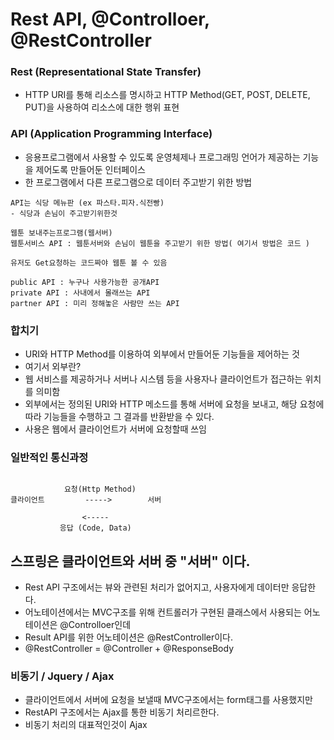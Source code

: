 # Rest API, @Controlloer, @RestController

### Rest (Representational State Transfer)
- HTTP URI를 통해 리소스를 명시하고 HTTP Method(GET, POST, DELETE, PUT)을 사용하여 리소스에 대한 행위 표현

### API (Application Programming Interface)
- 응용프로그램에서 사용할 수 있도록 운영체제나 프로그래밍 언어가 제공하는 기능을 제어도록 만들어둔 인터페이스
- 한 프로그램에서 다른 프로그램으로 데이터 주고받기 위한 방법
```
API는 식당 메뉴판 (ex 파스타.피자.식전빵)
- 식당과 손님이 주고받기위한것

웹툰 보내주는프로그램(웹서버)
웹툰서비스 API : 웹툰서버와 손님이 웹툰을 주고받기 위한 방법( 여기서 방법은 코드 )

유저도 Get요청하는 코드짜야 웹툰 볼 수 있음

public API : 누구나 사용가능한 공개API
private API : 사내에서 몰래쓰는 API
partner API : 미리 정해놓은 사람만 쓰는 API
```


### 합치기
- URI와 HTTP Method를 이용하여 외부에서 만들어둔 기능들을 제어하는 것
- 여기서 외부란?
- 웹 서비스를 제공하거나 서버나 시스템 등을 사용자나 클라이언트가 접근하는 위치를 의미함
- 외부에서는 정의된 URI와 HTTP 메소드를 통해 서버에 요청을 보내고, 해당 요청에 따라 기능들을 수행하고 그 결과를 반환받을 수 있다.
- 사용은 웹에서 클라이언트가 서버에 요청할때 쓰임

### 일반적인 통신과정
```
            
            요청(Http Method)
클라이언트         ----->        서버

                <-----
           응답 (Code, Data)
```


## 스프링은 클라이언트와 서버 중 "서버" 이다.
- Rest API 구조에서는 뷰와 관련된 처리가 없어지고, 사용자에게 데이터만 응답한다.
- 어노테이션에서는 MVC구조를 위해 컨트롤러가 구현된 클래스에서 사용되는 어노테이션은 @Controlloer인데
- Result API를 위한 어노테이션은 @RestController이다.
- @RestController = @Controller + @ResponseBody


### 비동기 / Jquery / Ajax
- 클라이언트에서 서버에 요청을 보낼때 MVC구조에서는 form태그를 사용했지만
- RestAPI 구조에서는 Ajax를 통한 비동기 처리르한다.
- 비동기 처리의 대표적인것이 Ajax


